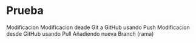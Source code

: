 # Prueba
Modificacion
Modificacion deade Git a GitHub usando Push
Modificacion desde GitHub usando Pull
Añadiendo nueva Branch (rama)